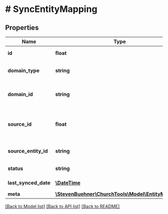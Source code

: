 # # SyncEntityMapping

## Properties

Name | Type | Description | Notes
------------ | ------------- | ------------- | -------------
**id** | **float** | ID of Entity Mapping | [optional]
**domain_type** | **string** | ChurchTools Domain Type | [optional]
**domain_id** | **string** | ChurchTools Internal Domain Identifier | [optional]
**source_id** | **float** | Id of Source System Registered in ChurchTools | [optional]
**source_entity_id** | **string** | Source Entity&#39;s Identifier | [optional]
**status** | **string** | Status of Relationship | [optional]
**last_synced_date** | [**\DateTime**](\DateTime.md) | Date of Last Sync | [optional]
**meta** | [**\StevenBuehner\ChurchTools\Model\EntityMetaData**](EntityMetaData.md) |  | [optional]

[[Back to Model list]](../../README.md#models) [[Back to API list]](../../README.md#endpoints) [[Back to README]](../../README.md)
